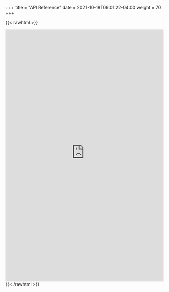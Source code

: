 +++
title = "API Reference"
date = 2021-10-18T09:01:22-04:00
weight = 70
+++

{{< rawhtml >}}
<iframe width="100%" height="800" name="iframe" src="https://webstage.z13.web.core.windows.net/api/webframe.html#QryptLib.Wrapper.html" frameborder="0" scrolling="no"></iframe>
{{< /rawhtml >}}